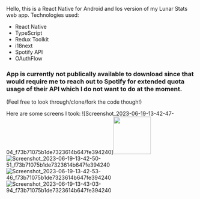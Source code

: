 Hello, this is a React Native for Android and Ios version of my Lunar Stats web app. 
Technologies used: 
 - React Native
 - TypeScript
 - Redux Toolkit
 - i18next
 - Spotify API
 - OAuthFlow

### App is currently not publically available to download since that would require me to reach out to Spotify for extended quota usage of their API which I do not want to do at the moment.
(Feel free to look through/clone/fork the code though!)

Here are some screens I took:
![Screenshot_2023-06-19-13-42-47-04_f73b71075b1de7323614b647fe394240]<img src="https://https://github.com/lunarW1TCH/lunarify-react-native/assets/99042954/7c1d455f-8238-4923-87f7-955fb5480f56.jpg" width="100" height="100">
![Screenshot_2023-06-19-13-42-50-51_f73b71075b1de7323614b647fe394240](https://github.com/lunarW1TCH/lunarify-react-native/assets/99042954/e1ec15e8-230c-4d71-803a-bebe8fe9e434)
![Screenshot_2023-06-19-13-42-53-46_f73b71075b1de7323614b647fe394240](https://github.com/lunarW1TCH/lunarify-react-native/assets/99042954/7c373194-bd6a-4925-9ace-cb1040af1366)
![Screenshot_2023-06-19-13-43-03-94_f73b71075b1de7323614b647fe394240](https://github.com/lunarW1TCH/lunarify-react-native/assets/99042954/758b48c8-ab19-45bf-98b7-296980f5f80d)

